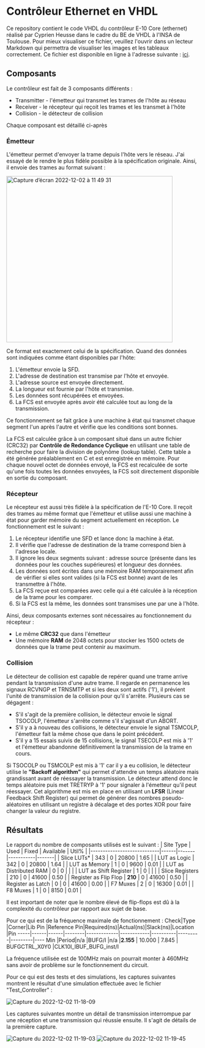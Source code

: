 # Contrôleur Ethernet en VHDL
Ce repository contient le code VHDL du contrôleur E-10 Core (ethernet) réalisé par Cyprien Heusse dans le cadre du BE de VHDL à l'INSA de Toulouse.
Pour mieux visualiser ce fichier, veuillez l'ouvrir dans un lecteur Markdown qui permettra de visualiser les images et les tableaux correctement. Ce fichier est disponible en ligne à l'adresse suivante : [ici](https://github.com/cyprienh/VHDL_Ethernet_Controller/blob/master/README.md).

## Composants
Le contrôleur est fait de 3 composants différents :
- Transmitter - l'émetteur qui transmet les trames de l'hôte au réseau
- Receiver - le récepteur qui reçoit les trames et les transmet à l'hôte
- Collision - le détecteur de collision

Chaque composant est détaillé ci-après

### Émetteur
L'émetteur permet d'envoyer la trame depuis l'hôte vers le réseau.
J'ai essayé de le rendre le plus fidèle possible à la spécification originale. Ainsi, il envoie des trames au format suivant :

<img width="434" alt="Capture d’écran 2022-12-02 à 11 49 31" src="https://user-images.githubusercontent.com/46382251/205276285-fbdfd297-a5ee-42b7-9f8a-daa84f7f9965.png">

Ce format est exactement celui de la spécification.
Quand des données sont indiquées comme étant disponibles par l'hôte:
1. L'émetteur envoie la SFD.
2. L'adresse de destination est transmise par l'hôte et envoyée.
3. L'adresse source est envoyée directement.
4. La longueur est fournie par l'hôte et transmise.
5. Les données sont récupérées et envoyées.
6. La FCS est envoyée après avoir été calculée tout au long de la transmission.

Ce fonctionnement se fait grâce à une machine à état qui transmet chaque segment l'un après l'autre et vérifie que les conditions sont bonnes.

La FCS est calculée grâce à un composant situé dans un autre fichier (CRC32) par **Contrôle de Redondance Cyclique** en utilisant une table de recherche pour faire la division de polynôme (lookup table). Cette table a été générée préalablement en C et est enregistrée en mémoire. Pour chaque nouvel octet de données envoyé, la FCS est recalculée de sorte qu'une fois toutes les données envoyées, la FCS soit directement disponible en sortie du composant.

### Récepteur
Le récepteur est aussi très fidèle à la spécification de l'E-10 Core.
Il reçoit des trames au même format que l'émetteur et utilise aussi une machine à état pour garder mémoire du segment actuellement en réception. Le fonctionnement est le suivant : 

1. Le récepteur identifie une SFD et lance donc la machine à état.
2. Il vérifie que l'adresse de destination de la trame correspond bien à l'adresse locale.
3. Il ignore les deux segments suivant : adresse source (présente dans les données pour les couches supérieures) et longueur des données.
4. Les données sont écrites dans une mémoire RAM temporairement afin de vérifier si elles sont valides (si la FCS est bonne) avant de les transmettre à l'hôte.
5. La FCS reçue est comparées avec celle qui a été calculée à la réception de la trame pour les comparer.
6. Si la FCS est la même, les données sont transmises une par une à l'hôte.

Ainsi, deux composants externes sont nécessaires au fonctionnement du récepteur :
- Le même **CRC32** que dans l'émetteur
- Une mémoire **RAM** de 2048 octets pour stocker les 1500 octets de données que la trame peut contenir au maximum.

### Collision
Le détecteur de collision est capable de repérer quand une trame arrive pendant la transmission d'une autre trame. Il regarde en permanence les signaux RCVNGP et TRNSMTP et si les deux sont actifs ('1'), il prévient l'unité de transmission de la collision pour qu'il s'arrête.
Plusieurs cas se dégagent :
- S'il s'agit de la première collision, le détecteur envoie le signal TSOCOLP, l'émetteur s'arrête comme s'il s'agissait d'un ABORT.
- S'il y a à nouveau des collisions, le détecteur envoie le signal TSMCOLP, l'émetteur fait la même chose que dans le point précédent.
- S'il y a 15 essais suivis de 15 collisions, le signal TSECOLP est mis à '1' et l'émetteur abandonne définitivement la transmission de la trame en cours.

Si TSOCOLP ou TSMCOLP est mis à '1' car il y a eu collision, le détecteur utilise le **"Backoff algorithm"** qui permet d'attendre un temps aléatoire mais grandissant avant de réessayer la transmission. Le détecteur attend donc le temps aléatoire puis met TRETRYP à '1' pour signaler à l'émetteur qu'il peut réessayer.
Cet algorithme est mis en place en utilisant un **LFSR** (Linear Feedback Shift Register) qui permet de générer des nombres pseudo-aléatoires en utilisant un registre à décalage et des portes XOR pour faire changer la valeur du registre.

## Résultats

Le rapport du nombre de composants utilisés est le suivant :
|          Site Type         | Used | Fixed | Available | Util% |
|----------------------------|------|-------|-----------|-------|
| Slice LUTs*                |  343 |     0 |     20800 |  1.65 |
|   LUT as Logic             |  342 |     0 |     20800 |  1.64 |
|   LUT as Memory            |    1 |     0 |      9600 |  0.01 |
|     LUT as Distributed RAM |    0 |     0 |           |       |
|     LUT as Shift Register  |    1 |     0 |           |       |
| Slice Registers            |  210 |     0 |     41600 |  0.50 |
|   Register as Flip Flop    |  **210** |     0 |     41600 |  0.50 |
|   Register as Latch        |    0 |     0 |     41600 |  0.00 |
| F7 Muxes                   |    2 |     0 |     16300 |  0.01 |
| F8 Muxes                   |    1 |     0 |      8150 |  0.01 |

Il est important de noter que le nombre élevé de flip-flops est dû à la complexité du contrôleur par rapport aux sujet de base.  

Pour ce qui est de la fréquence maximale de fonctionnement :
Check|Type  |Corner|Lib Pin |Reference Pin|Required(ns)|Actual(ns)|Slack(ns)|Location |Pin
-----|------|------|--------|-------------|------------|----------|---------|---------|----
Min  |Period|n/a   |BUFG/I  |n/a          |**2.155**       |   10.000 |   7.845 |   BUFGCTRL_X0Y0  |CLK10I_IBUF_BUFG_inst/I

La fréquence utilisée est de 100MHz mais on pourrait monter à 460MHz sans avoir de problème sur le fonctionnement du circuit.

Pour ce qui est des tests et des simulations, les captures suivantes montrent le résultat d'une simulation effectuée avec le fichier "Test_Controller" :

![Capture du 2022-12-02 11-18-09](https://user-images.githubusercontent.com/46382251/205275896-082ee114-9fb3-46c6-9506-f6d2a5cc288c.png)

Les captures suivantes montre un détail de transmission interrompue par une réception et une transmission qui réussie ensuite. Il s'agit de détails de la première capture.

![Capture du 2022-12-02 11-19-03](https://user-images.githubusercontent.com/46382251/205275965-cf9a60b6-1d7d-46b3-968b-d3f64642e033.png)
![Capture du 2022-12-02 11-19-45](https://user-images.githubusercontent.com/46382251/205275982-4d874a2a-1650-4e79-a488-8bdb23304fef.png)
